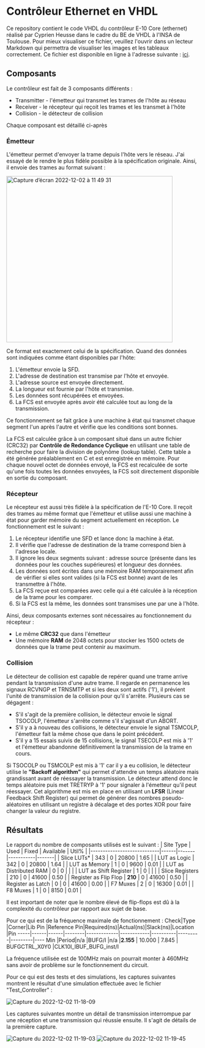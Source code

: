 # Contrôleur Ethernet en VHDL
Ce repository contient le code VHDL du contrôleur E-10 Core (ethernet) réalisé par Cyprien Heusse dans le cadre du BE de VHDL à l'INSA de Toulouse.
Pour mieux visualiser ce fichier, veuillez l'ouvrir dans un lecteur Markdown qui permettra de visualiser les images et les tableaux correctement. Ce fichier est disponible en ligne à l'adresse suivante : [ici](https://github.com/cyprienh/VHDL_Ethernet_Controller/blob/master/README.md).

## Composants
Le contrôleur est fait de 3 composants différents :
- Transmitter - l'émetteur qui transmet les trames de l'hôte au réseau
- Receiver - le récepteur qui reçoit les trames et les transmet à l'hôte
- Collision - le détecteur de collision

Chaque composant est détaillé ci-après

### Émetteur
L'émetteur permet d'envoyer la trame depuis l'hôte vers le réseau.
J'ai essayé de le rendre le plus fidèle possible à la spécification originale. Ainsi, il envoie des trames au format suivant :

<img width="434" alt="Capture d’écran 2022-12-02 à 11 49 31" src="https://user-images.githubusercontent.com/46382251/205276285-fbdfd297-a5ee-42b7-9f8a-daa84f7f9965.png">

Ce format est exactement celui de la spécification.
Quand des données sont indiquées comme étant disponibles par l'hôte:
1. L'émetteur envoie la SFD.
2. L'adresse de destination est transmise par l'hôte et envoyée.
3. L'adresse source est envoyée directement.
4. La longueur est fournie par l'hôte et transmise.
5. Les données sont récupérées et envoyées.
6. La FCS est envoyée après avoir été calculée tout au long de la transmission.

Ce fonctionnement se fait grâce à une machine à état qui transmet chaque segment l'un après l'autre et vérifie que les conditions sont bonnes.

La FCS est calculée grâce à un composant situé dans un autre fichier (CRC32) par **Contrôle de Redondance Cyclique** en utilisant une table de recherche pour faire la division de polynôme (lookup table). Cette table a été générée préalablement en C et est enregistrée en mémoire. Pour chaque nouvel octet de données envoyé, la FCS est recalculée de sorte qu'une fois toutes les données envoyées, la FCS soit directement disponible en sortie du composant.

### Récepteur
Le récepteur est aussi très fidèle à la spécification de l'E-10 Core.
Il reçoit des trames au même format que l'émetteur et utilise aussi une machine à état pour garder mémoire du segment actuellement en réception. Le fonctionnement est le suivant : 

1. Le récepteur identifie une SFD et lance donc la machine à état.
2. Il vérifie que l'adresse de destination de la trame correspond bien à l'adresse locale.
3. Il ignore les deux segments suivant : adresse source (présente dans les données pour les couches supérieures) et longueur des données.
4. Les données sont écrites dans une mémoire RAM temporairement afin de vérifier si elles sont valides (si la FCS est bonne) avant de les transmettre à l'hôte.
5. La FCS reçue est comparées avec celle qui a été calculée à la réception de la trame pour les comparer.
6. Si la FCS est la même, les données sont transmises une par une à l'hôte.

Ainsi, deux composants externes sont nécessaires au fonctionnement du récepteur :
- Le même **CRC32** que dans l'émetteur
- Une mémoire **RAM** de 2048 octets pour stocker les 1500 octets de données que la trame peut contenir au maximum.

### Collision
Le détecteur de collision est capable de repérer quand une trame arrive pendant la transmission d'une autre trame. Il regarde en permanence les signaux RCVNGP et TRNSMTP et si les deux sont actifs ('1'), il prévient l'unité de transmission de la collision pour qu'il s'arrête.
Plusieurs cas se dégagent :
- S'il s'agit de la première collision, le détecteur envoie le signal TSOCOLP, l'émetteur s'arrête comme s'il s'agissait d'un ABORT.
- S'il y a à nouveau des collisions, le détecteur envoie le signal TSMCOLP, l'émetteur fait la même chose que dans le point précédent.
- S'il y a 15 essais suivis de 15 collisions, le signal TSECOLP est mis à '1' et l'émetteur abandonne définitivement la transmission de la trame en cours.

Si TSOCOLP ou TSMCOLP est mis à '1' car il y a eu collision, le détecteur utilise le **"Backoff algorithm"** qui permet d'attendre un temps aléatoire mais grandissant avant de réessayer la transmission. Le détecteur attend donc le temps aléatoire puis met TRETRYP à '1' pour signaler à l'émetteur qu'il peut réessayer.
Cet algorithme est mis en place en utilisant un **LFSR** (Linear Feedback Shift Register) qui permet de générer des nombres pseudo-aléatoires en utilisant un registre à décalage et des portes XOR pour faire changer la valeur du registre.

## Résultats

Le rapport du nombre de composants utilisés est le suivant :
|          Site Type         | Used | Fixed | Available | Util% |
|----------------------------|------|-------|-----------|-------|
| Slice LUTs*                |  343 |     0 |     20800 |  1.65 |
|   LUT as Logic             |  342 |     0 |     20800 |  1.64 |
|   LUT as Memory            |    1 |     0 |      9600 |  0.01 |
|     LUT as Distributed RAM |    0 |     0 |           |       |
|     LUT as Shift Register  |    1 |     0 |           |       |
| Slice Registers            |  210 |     0 |     41600 |  0.50 |
|   Register as Flip Flop    |  **210** |     0 |     41600 |  0.50 |
|   Register as Latch        |    0 |     0 |     41600 |  0.00 |
| F7 Muxes                   |    2 |     0 |     16300 |  0.01 |
| F8 Muxes                   |    1 |     0 |      8150 |  0.01 |

Il est important de noter que le nombre élevé de flip-flops est dû à la complexité du contrôleur par rapport aux sujet de base.  

Pour ce qui est de la fréquence maximale de fonctionnement :
Check|Type  |Corner|Lib Pin |Reference Pin|Required(ns)|Actual(ns)|Slack(ns)|Location |Pin
-----|------|------|--------|-------------|------------|----------|---------|---------|----
Min  |Period|n/a   |BUFG/I  |n/a          |**2.155**       |   10.000 |   7.845 |   BUFGCTRL_X0Y0  |CLK10I_IBUF_BUFG_inst/I

La fréquence utilisée est de 100MHz mais on pourrait monter à 460MHz sans avoir de problème sur le fonctionnement du circuit.

Pour ce qui est des tests et des simulations, les captures suivantes montrent le résultat d'une simulation effectuée avec le fichier "Test_Controller" :

![Capture du 2022-12-02 11-18-09](https://user-images.githubusercontent.com/46382251/205275896-082ee114-9fb3-46c6-9506-f6d2a5cc288c.png)

Les captures suivantes montre un détail de transmission interrompue par une réception et une transmission qui réussie ensuite. Il s'agit de détails de la première capture.

![Capture du 2022-12-02 11-19-03](https://user-images.githubusercontent.com/46382251/205275965-cf9a60b6-1d7d-46b3-968b-d3f64642e033.png)
![Capture du 2022-12-02 11-19-45](https://user-images.githubusercontent.com/46382251/205275982-4d874a2a-1650-4e79-a488-8bdb23304fef.png)
